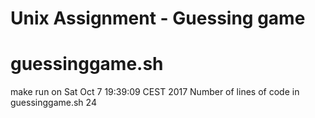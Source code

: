 # **Unix Assignment - Guessing game**
# guessinggame.sh
make run on Sat Oct  7 19:39:09 CEST 2017
Number of lines of code in guessinggame.sh 24
